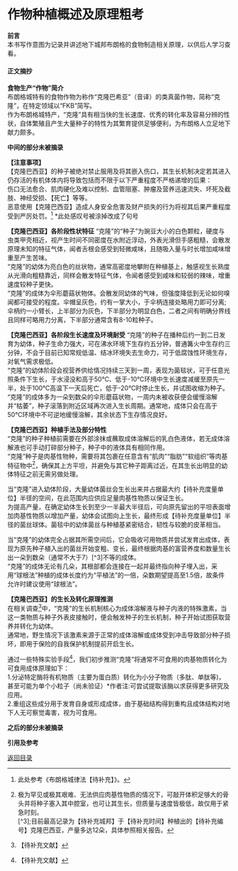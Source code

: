 # 作物种植概述及原理粗考 
**前言**  
本书写作意图为记录并讲述地下城邦布朗格的食物制造相关原理，以供后人学习查看。

#### 正文摘抄  
**食物生产“作物”简介**  
布朗格城特有的食物作物为称作“克隆巴希亚”（音译）的类真菌作物，简称“克隆”，在特定领域以“FKB”简写。  
作为布朗格城特产，“克隆”具有相当快的生长速度、优秀的转化率及容易分辨的性状，自体繁殖且产生大量种子的特性为其繁育提供足够便利，为布朗格人立足地下献力颇多。  
  
**中间的部分未被摘录**  
  
**【注意事项】**  
【克隆巴西亚】的种子被绝对禁止服用及将其嵌入伤口，其生长机制决定若其进入仍存活的有机体体内将导致包括而不限于以下严重程度不严格递增的后果：  
伤口无法愈合、肌肉硬化及难以控制、血管阻塞、肿瘤及营养迅速流失、坏死及截肢、神经受损、【死亡】等等。  
恶意使用【克隆巴西亚】造成人身安全危害及财产损失的行为将视其后果严重程度受到严厉处罚。[^1] *此处感叹号被涂掉改成了句号  
  
**【克隆巴西亚】各阶段性状特征**
“克隆”的“种子”为豌豆大小的白色颗粒，硬度与虫类甲壳相近，视产生时间不同密度在水附近浮动，外表光滑但手感粗糙，会散发原理未知的特征气体，闻者舌根会感受到轻微咸味，且随吸入量与时长增加咸味增重至产生苦味。  
“克隆”的幼体为亮白色的丝状物，通常高密度地攀附在种植基上，触感视生长熟度从光滑向粗糙靠近，同样会散发特征气体，令闻者感受到咸味和较弱的辣味，增重速度较种子更快。  
“克隆”的成体为伞形蘑菇状物体。会散发同幼体的气味，但强度降低到无论如何嗅闻都可接受的程度。伞帽呈灰色，约有一掌大小，于伞柄连接处略用力即可分离;伞柄约一小臂长，上半部分为灰色，下半部分为明显白色，二者之间有明确分界线且同样可略用力分离，下半部分通常含有8-10粒种子。  
  
**【克隆巴西亚】各阶段生长速度及环境耐受**
“克隆”的种子在播种后约一到二日发育为幼体，种子生命力强大，可在沸水环境下生存约五分钟，普通篝火中生存约三分钟，不会于目前已知常规低温、结冰环境失去生命力，可于低腐蚀性环境生存，对氧气需求极低。  
“克隆”的幼体阶段会视营养供给情况持续三天到一周，表现为菌毯状，可于任意光照条件下生长，于水浸没和高于50℃、低于-10℃环境中生长速度减缓至原先一半，处于100℃高温下一天后死亡，低于-20℃时停止生长，并试图收缩为种子。  
“克隆”的成体多为一朵到数朵的伞形蘑菇状物，一周内未被收获便会缓慢溶解并“枯萎”，种子滚落到附近区域再次进入生长周期。通常地，成体只会在高于50℃环境中不可逆地缓慢溶解，其余状态下生存情况良好。  
  
**【克隆巴西亚】种植手法及部分特性**  
“克隆”的种子种植前需要在外部涂抹或蘸取成体溶解后的乳白色液体，若无成体溶解液也可手动打碎部分种子，种子中的液体具有相同作用。  
“克隆”种子是肉基性物种，需要将其包裹在任意含有“肌肉”“脂肪”“软组织”等肉基特征物中[^2]，确保其上方平坦，并避免与其它种子距离过近，在其生长出明显的幼体特征之前无需另做处理。  
  
当“克隆”进入幼体阶段，大量幼体菌丝会生长出来并占据最大约【待补充度量单位】半径的空间，在此范围内应供应足量肉基性物质以保证生长。  
为提高产量，在确定幼体生长到至少一半最大半径后，可向原先留出的平坦表面增加肉基性物质以增加产量，幼体会试图向上生长，最终形成【待补充度量单位】半径的菌丝球体。菌毯中的幼体菌丝与种植基紧密结合，韧性与较脆的皮革相当。    
  
当“克隆”的幼体完全占据其所需空间后，它会吸收可用物质并尝试发育出成体，表现为原先种子植入出的菌丝开始变粗、变长，最终根据肉基的富营养度和数量生长出一朵到数朵（通常不大于7）[^3]不等的成体。  
“克隆”的成体无论有几朵，其根部都会连接在一起并最终指向种子埋入出，采用“球根法”种植的成体长度约为“平植法”的一倍，朵数期望提高至1.5倍，故条件允许时建议使用“球根法”。  
  
**【克隆巴西亚】的生长及转化原理推测**  
在相关调查[^4]中，“克隆”的生长机制核心为成体溶解液与种子内液的特殊激素，当这一类物质与种子外表皮接触时，便会触发种子的生长机制，种子开始试图获取营养并转化为幼体。  
通常地，野生情况下该激素来源于正常的成体溶解或成体受到冲击导致部分种子损坏，即用于保险的自我保护机制提前开启生长。  
  
通过一些特殊实验手段[^5]，我们初步推测“克隆”将通常不可食用的肉基物质转化为可食用成体原理如下：  
1.分泌特定酶将有机物质（主要为蛋白质）转化为小分子物质（多肽、单肽等)，甚至可能为单个小粒子（尚未验证）*作者注:可尝试提取该酶以求获得更多研究及应用。  
2.重组这些成分用于发育自身或形成成体，由于基础结构得到重构且成体结构对地下人无可察觉毒害，视为可食用。  
  
**之后的部分未被摘录**  
   
**引用及参考**
  
[^1]:此处参考《布朗格城律法【待补充】》。  
[^2]:极为罕见或极其艰难、无法供应肉基性物质的情况下，可敲开体积足够大的骨头并将种子塞入其中腔室，也可让其生长，但质量与速度皆极低，故仅用于紧急时刻。    
[^3];目前最高记录为【待补充城邦】于【待补充时间】种植出的【待补充编号】克隆巴西亚，产量多达12朵，具体参照相关报告。  
[^4]:【待补充文献】  
[^5]:【待补充文献】  

[返回目录](穹光_目录.md)